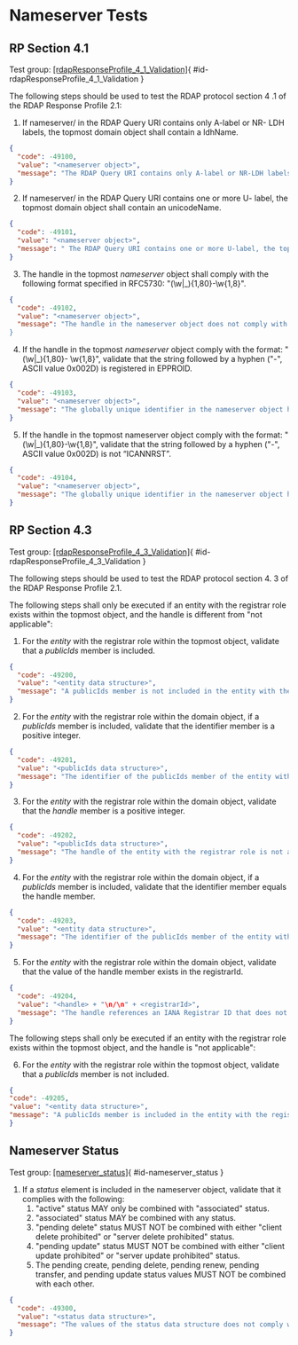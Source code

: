 # Nameserver Tests

## RP Section 4.1 

Test group: [[rdapResponseProfile_4_1_Validation]](#id-rdapResponseProfile_4_1_Validation){ #id-rdapResponseProfile_4_1_Validation }

The following steps should be used to test the RDAP protocol section 4 .1 of the RDAP Response Profile 2.1:

1. If nameserver/<nameserver name> in the RDAP Query URI contains only A-label or NR-
LDH labels, the topmost domain object shall contain a ldhName.
```json
{
  "code": -49100,
  "value": "<nameserver object>",
  "message": "The RDAP Query URI contains only A-label or NR-LDH labels, the topmost nameserver object does not contain a ldhName member. See section 2.1 of the RDAP_Response_Profile_2_1."
}
```
2. If nameserver/<nameserver name> in the RDAP Query URI contains one or more U-
label, the topmost domain object shall contain an unicodeName.
```json
{
  "code": -49101,
  "value": "<nameserver object>",
  "message": " The RDAP Query URI contains one or more U-label, the topmost nameserver object does not contain a unicodeName member. See section 2.1 of the RDAP_Response_Profile_2_1."
}
```
3. The handle in the topmost _nameserver_ object shall comply with the following format
specified in RFC5730: "(\w|_){1,80}-\w{1,8}".
```json
{
  "code": -49102,
  "value": "<nameserver object>",
  "message": "The handle in the nameserver object does not comply with the format (\w|_){1,80}-\w{1,8} specified in RFC5730"."
}
```
4. If the handle in the topmost _nameserver_ object comply with the format: "(\w|_){1,80}-
\w{1,8}", validate that the string followed by a hyphen ("-", ASCII value 0x002D) is
registered in EPPROID.
```json
{
  "code": -49103,
  "value": "<nameserver object>",
  "message": "The globally unique identifier in the nameserver object handle is not registered in EPPROID."
}
```
5. If the handle in the topmost nameserver object comply with the format: "(\w|_){1,80}-\w{1,8}", validate that the string followed by a hyphen ("-", ASCII value 0x002D) is not “ICANNRST”.
```json
{
  "code": -49104,
  "value": "<nameserver object>",
  "message": "The globally unique identifier in the nameserver object handle is using an EPPROID reserved for testing by ICANN."
}
```


## RP Section 4.3 

Test group: [[rdapResponseProfile_4_3_Validation]](#id-rdapResponseProfile_4_3_Validation){ #id-rdapResponseProfile_4_3_Validation }

The following steps should be used to test the RDAP protocol section 4. 3 of the  RDAP Response Profile 2.1.

The following steps shall only be executed if an entity with the registrar role exists within the topmost object, and the handle is different from "not applicable":

1. For the _entity_ with the registrar role within the topmost object, validate that a _publicIds_ member is included.
```json
{
  "code": -49200,
  "value": "<entity data structure>",
  "message": "A publicIds member is not included in the entity with the registrar role."
}
```
2. For the _entity_ with the registrar role within the domain object, if a _publicIds_ member is included, validate that the identifier member is a positive integer.
```json
{
  "code": -49201,
  "value": "<publicIds data structure>",
  "message": "The identifier of the publicIds member of the entity with the registrar role is not a positive integer."
}
```
3. For the _entity_ with the registrar role within the domain object, validate that the _handle_
member is a positive integer.
```json
{
  "code": -49202,
  "value": "<publicIds data structure>",
  "message": "The handle of the entity with the registrar role is not a positive integer."
}
```
4. For the _entity_ with the registrar role within the domain object, if a _publicIds_ member is
included, validate that the identifier member equals the handle member.
```json
{
  "code": -49203,
  "value": "<entity data structure>",
  "message": "The identifier of the publicIds member of the entity with the registrar role is not equal to the handle member."
}
```
5. For the _entity_ with the registrar role within the domain object, validate that the value of
the handle member exists in the registrarId.
```json
{
  "code": -49204,
  "value": "<handle> + "\n/\n" + <registrarId>",
  "message": "The handle references an IANA Registrar ID that does not exist in the registrarId ."
}
```

The following steps shall only be executed if an entity with the registrar role exists
within the topmost object, and the handle is "not applicable":

6. For the _entity_ with the registrar role within the topmost object, validate that a _publicIds_
member is not included.
```json
{
"code": -49205,
"value": "<entity data structure>",
"message": "A publicIds member is included in the entity with the registrar role."
}
```
## Nameserver Status 

Test group: [[nameserver_status]](#id-nameserver_status){ #id-nameserver_status }

1. If a _status_ element is included in the nameserver object, validate that it complies with
the following:
    1. "active" status MAY only be combined with "associated" status.
    2. "associated" status MAY be combined with any status.
    3. "pending delete" status MUST NOT be combined with either "client delete prohibited" or "server delete prohibited" status.
    4. "pending update" status MUST NOT be combined with either "client update prohibited" or "server update prohibited" status.
    5. The pending create, pending delete, pending renew, pending transfer, and pending update status values MUST NOT be combined with each other.
```json
{
  "code": -49300,
  "value": "<status data structure>",
  "message": "The values of the status data structure does not comply with RFC5732."
}
```

